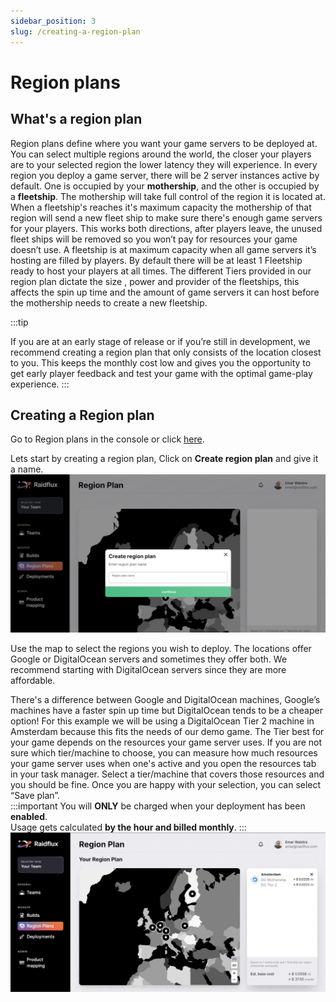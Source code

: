 ```yaml
---
sidebar_position: 3
slug: /creating-a-region-plan
---
```


# Region plans

## What's a region plan
Region plans define where you want your game servers to be deployed at. You can select multiple regions around the world, the closer your players are to your selected region the lower latency they will experience. In every region you deploy a game server, there will be 2 server instances active by default. One is occupied by your **mothership**, and the other is occupied by a **fleetship**. The mothership will take full control of the region it is located at. When a fleetship's reaches it's maximum capacity the mothership of that region will send a new fleet ship to make sure there's enough game servers for your players. This works both directions, after players leave, the unused fleet ships will be removed so you won’t pay for resources your game doesn’t use. A fleetship is at maximum capacity when all game servers it’s hosting are filled by players. By default there will be at least 1 Fleetship ready to host your players at all times. The different Tiers provided in our region plan dictate the size , power and provider of the fleetships, this affects the spin up time and the amount of game servers it can host before the mothership needs to create a new fleetship.

:::tip

If you are at an early stage of release or if you’re still in development, we recommend creating a region plan that only consists of the location closest to you. This keeps the monthly cost low and gives you the opportunity to get early player feedback and test your game with the optimal game-play experience.
:::

## Creating a Region plan

Go to Region plans in the console or click [here](https://console.raidflux.com/dashboard/region-plans).

Lets start by creating a region plan, Click on **Create region plan** and give it a name.
![create region plan](./assets/create-region-plan.png)  

Use the map to select the regions you wish to deploy. The locations offer Google or DigitalOcean servers and sometimes they offer both. We recommend starting with DigitalOcean servers since they are more affordable.  

There's a difference between Google and DigitalOcean machines, Google’s machines have a faster spin up time but DigitalOcean tends to be a cheaper option! 
For this example we will be using a DigitalOcean Tier 2 machine in Amsterdam because this fits the needs of our demo game. 
The Tier best for your game depends on the resources your game server uses. If you are not sure which tier/machine to choose, you can measure how much resources your game server uses when one's active and you open the resources tab in your task manager. Select a tier/machine that covers those resources and you should be fine. 
Once you are happy with your selection, you can select “Save plan”.  
:::important
You will **ONLY** be charged when your deployment has been **enabled**.  
Usage gets calculated **by the hour and billed monthly**.
:::
![region-plan-created](./assets/created-region-plan.png)
